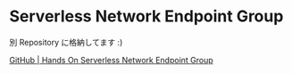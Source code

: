 # Serverless Network Endpoint Group

別 Repository に格納してます :)

[GitHub | Hands On Serverless Network Endpoint Group](https://github.com/iganari/handson-serverless-neg)
